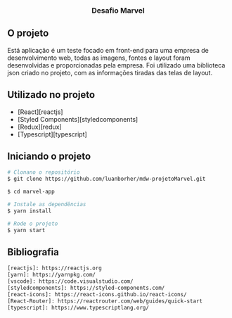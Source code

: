 <h3 align="center"> 
	Desafio Marvel
</h3>

## O projeto

Está aplicação é um teste focado em front-end para uma empresa de desenvolvimento web, todas as imagens, fontes e layout foram desenvolvidas e proporcionadas pela empresa. Foi utilizado uma biblioteca json criado no projeto, com as informações tiradas das telas de layout.

## Utilizado no projeto

- [React][reactjs]
- [Styled Components][styledcomponents]
- [Redux][redux]
- [Typescript][typescript]

## Iniciando o projeto

```bash
# Clonano o repositório
$ git clone https://github.com/luanborher/mdw-projetoMarvel.git

$ cd marvel-app

# Instale as dependências
$ yarn install

# Rode o projeto
$ yarn start
```

## Bibliografia

```bash
[reactjs]: https://reactjs.org
[yarn]: https://yarnpkg.com/
[vscode]: https://code.visualstudio.com/
[styledcomponents]: https://styled-components.com/
[react-icons]: https://react-icons.github.io/react-icons/
[React-Router]: https://reactrouter.com/web/guides/quick-start
[typescript]: https://www.typescriptlang.org/
```

